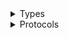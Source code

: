 <details>
<summary>Types</summary>

  - [LicenseManagerClient](/aws-sdk-swift/reference/0.x/AWSLicenseManager/LicenseManagerClient)
  - [LicenseManagerClient.LicenseManagerClientConfiguration](/aws-sdk-swift/reference/0.x/AWSLicenseManager/LicenseManagerClient.LicenseManagerClientConfiguration)
  - [LicenseManagerClientLogHandlerFactory](/aws-sdk-swift/reference/0.x/AWSLicenseManager/LicenseManagerClientLogHandlerFactory)
  - [LicenseManagerClientTypes](/aws-sdk-swift/reference/0.x/AWSLicenseManager/LicenseManagerClientTypes)

</details>

<details>
<summary>Protocols</summary>

  - [LicenseManagerClientProtocol](/aws-sdk-swift/reference/0.x/AWSLicenseManager/LicenseManagerClientProtocol)

</details>
